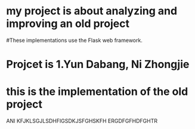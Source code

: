 # my project is about analyzing and improving an old project
#These implementations use the Flask web framework.
# Projcet is 1.Yun Dabang, Ni Zhongjie
# this is the implementation of the old project 
ANI KFJKLSGJLSDHFIGSDKJSFGHSKFH
ERGDFGFHDFGHTR
